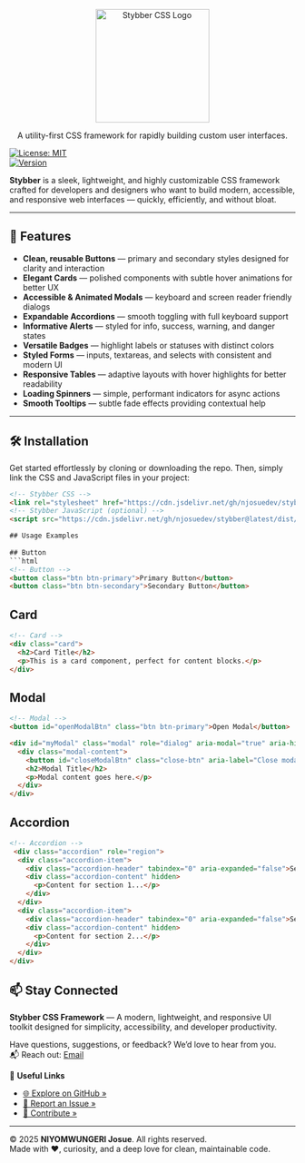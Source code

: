 <p align="center">
  <img src="https://higoverseserver.vercel.app/assets/Stybber.png" alt="Stybber CSS Logo" width="200" />
</p>

<p align="center">A utility-first CSS framework for rapidly building custom user interfaces.</p>

[![License: MIT](https://img.shields.io/badge/License-MIT-green.svg)](LICENSE)  
[![Version](https://img.shields.io/badge/version-1.0.1-red)]()

**Stybber** is a sleek, lightweight, and highly customizable CSS framework crafted for developers and designers who want to build modern, accessible, and responsive web interfaces — quickly, efficiently, and without bloat.

---

## 🚀 Features

- **Clean, reusable Buttons** — primary and secondary styles designed for clarity and interaction  
- **Elegant Cards** — polished components with subtle hover animations for better UX  
- **Accessible & Animated Modals** — keyboard and screen reader friendly dialogs  
- **Expandable Accordions** — smooth toggling with full keyboard support  
- **Informative Alerts** — styled for info, success, warning, and danger states  
- **Versatile Badges** — highlight labels or statuses with distinct colors  
- **Styled Forms** — inputs, textareas, and selects with consistent and modern UI  
- **Responsive Tables** — adaptive layouts with hover highlights for better readability  
- **Loading Spinners** — simple, performant indicators for async actions  
- **Smooth Tooltips** — subtle fade effects providing contextual help  

---

## 🛠 Installation

Get started effortlessly by cloning or downloading the repo. Then, simply link the CSS and JavaScript files in your project:

```html
<!-- Stybber CSS -->
<link rel="stylesheet" href="https://cdn.jsdelivr.net/gh/njosuedev/stybber@latest/dist/stybber.main.css" />
<!-- Stybber JavaScript (optional) -->
<script src="https://cdn.jsdelivr.net/gh/njosuedev/stybber@latest/dist/stybber.main.js"></script>

## Usage Examples
 
## Button
```html
<!-- Button -->
<button class="btn btn-primary">Primary Button</button>
<button class="btn btn-secondary">Secondary Button</button>

```
## Card
```html
<!-- Card -->
<div class="card">
  <h2>Card Title</h2>
  <p>This is a card component, perfect for content blocks.</p>
</div>
```
## Modal
```html
<!-- Modal -->
<button id="openModalBtn" class="btn btn-primary">Open Modal</button>

<div id="myModal" class="modal" role="dialog" aria-modal="true" aria-hidden="true" tabindex="-1">
  <div class="modal-content">
    <button id="closeModalBtn" class="close-btn" aria-label="Close modal">&times;</button>
    <h2>Modal Title</h2>
    <p>Modal content goes here.</p>
  </div>
</div>
```
## Accordion
```html
<!-- Accordion -->
 <div class="accordion" role="region">
  <div class="accordion-item">
    <div class="accordion-header" tabindex="0" aria-expanded="false">Section 1</div>
    <div class="accordion-content" hidden>
      <p>Content for section 1...</p>
    </div>
  </div>
  <div class="accordion-item">
    <div class="accordion-header" tabindex="0" aria-expanded="false">Section 2</div>
    <div class="accordion-content" hidden>
      <p>Content for section 2...</p>
    </div>
  </div>
</div>
```

## 📫 Stay Connected

**Stybber CSS Framework** — A modern, lightweight, and responsive UI toolkit designed for simplicity, accessibility, and developer productivity.

Have questions, suggestions, or feedback? We’d love to hear from you.  
📬 Reach out: [Email](mailto:writetounity@gmail.com)

🔗 **Useful Links**  
- [🌐 Explore on GitHub »](https://github.com/njosuedev/stybber)  
- [🐞 Report an Issue »](https://github.com/njosuedev/stybber/issues)  
- [🤝 Contribute »](https://github.com/njosuedev/stybber/blob/main/CONTRIBUTING.md)

---

© 2025 **NIYOMWUNGERI Josue**. All rights reserved.  
Made with ❤️, curiosity, and a deep love for clean, maintainable code.










